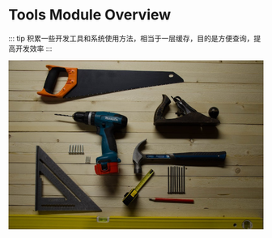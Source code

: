 # Tools Module Overview

::: tip
积累一些开发工具和系统使用方法，相当于一层缓存，目的是方便查询，提高开发效率
:::

<img src="./assets/tools.jpg" alt="tools" />